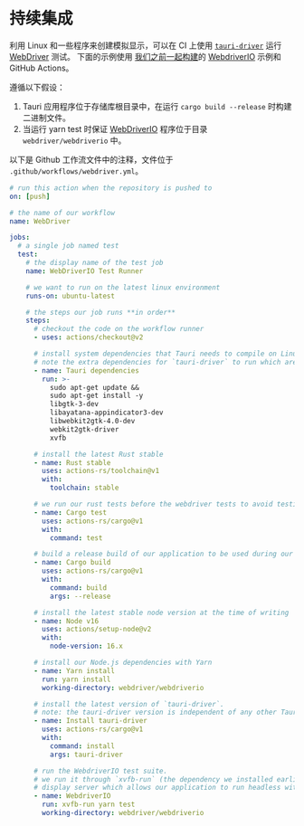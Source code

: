 # 持续集成

利用 Linux 和一些程序来创建模拟显示，可以在 CI 上使用 [`tauri-driver`][] 运行 [WebDriver][] 测试。 下面的示例使用 [我们之前一起构建][]的 [WebdriverIO][] 示例和 GitHub Actions。

遵循以下假设：

1. Tauri 应用程序位于存储库根目录中，在运行 `cargo build --release` 时构建二进制文件。
2. 当运行 yarn test 时保证 [WebDriverIO][] 程序位于目录 `webdriver/webdriverio` 中。

以下是 Github 工作流文件中的注释，文件位于 `.github/workflows/webdriver.yml`。

```yaml
# run this action when the repository is pushed to
on: [push]

# the name of our workflow
name: WebDriver

jobs:
  # a single job named test
  test:
    # the display name of the test job
    name: WebDriverIO Test Runner

    # we want to run on the latest linux environment
    runs-on: ubuntu-latest

    # the steps our job runs **in order**
    steps:
      # checkout the code on the workflow runner
      - uses: actions/checkout@v2

      # install system dependencies that Tauri needs to compile on Linux.
      # note the extra dependencies for `tauri-driver` to run which are: `webkit2gtk-driver` and `xvfb`
      - name: Tauri dependencies
        run: >-
          sudo apt-get update &&
          sudo apt-get install -y
          libgtk-3-dev
          libayatana-appindicator3-dev
          libwebkit2gtk-4.0-dev
          webkit2gtk-driver
          xvfb

      # install the latest Rust stable
      - name: Rust stable
        uses: actions-rs/toolchain@v1
        with:
          toolchain: stable

      # we run our rust tests before the webdriver tests to avoid testing a broken application
      - name: Cargo test
        uses: actions-rs/cargo@v1
        with:
          command: test

      # build a release build of our application to be used during our WebdriverIO tests
      - name: Cargo build
        uses: actions-rs/cargo@v1
        with:
          command: build
          args: --release

      # install the latest stable node version at the time of writing
      - name: Node v16
        uses: actions/setup-node@v2
        with:
          node-version: 16.x

      # install our Node.js dependencies with Yarn
      - name: Yarn install
        run: yarn install
        working-directory: webdriver/webdriverio

      # install the latest version of `tauri-driver`.
      # note: the tauri-driver version is independent of any other Tauri versions
      - name: Install tauri-driver
        uses: actions-rs/cargo@v1
        with:
          command: install
          args: tauri-driver

      # run the WebdriverIO test suite.
      # we run it through `xvfb-run` (the dependency we installed earlier) to have a fake
      # display server which allows our application to run headless without any changes to the code
      - name: WebdriverIO
        run: xvfb-run yarn test
        working-directory: webdriver/webdriverio
```

[WebDriver]: https://www.w3.org/TR/webdriver/
[`tauri-driver`]: https://crates.io/crates/tauri-driver
[WebdriverIO]: https://webdriver.io/
[WebDriverIO]: https://webdriver.io/
[我们之前一起构建]: ./example/webdriverio.md
